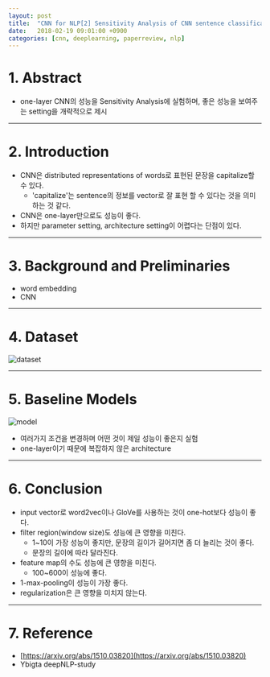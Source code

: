 ```yaml
---
layout: post
title:  "CNN for NLP[2] Sensitivity Analysis of CNN sentence classification(2015) - Review"
date:   2018-02-19 09:01:00 +0900
categories: [cnn, deeplearning, paperreview, nlp]
---
```


# 1. Abstract
- one-layer CNN의 성능을 Sensitivity Analysis에 실험하며, 좋은 성능을 보여주는 setting을 개략적으로 제시

-----

# 2. Introduction
- CNN은 distributed representations of words로 표현된 문장을 capitalize할 수 있다.
    - 'capitalize'는 sentence의 정보를 vector로 잘 표현 할 수 있다는 것을 의미하는 것 같다.
- CNN은 one-layer만으로도 성능이 좋다.
- 하지만 parameter setting,  architecture setting이 어렵다는 단점이 있다.

-----

# 3. Background and Preliminaries
- word embedding
- CNN

-----

# 4. Dataset
![dataset](https://files.slack.com/files-pri/T1J7SCHU7-F9B0AU0KE/d2.png?pub_secret=c5cf746dcb)

-----

# 5. Baseline Models
![model](https://files.slack.com/files-pri/T1J7SCHU7-F9ATDRA67/m1.png?pub_secret=b491520b54)
- 여러가지 조건을 변경하며 어떤 것이 제일 성능이 좋은지 실험
- one-layer이기 때문에 복잡하지 않은 architecture
-----

# 6. Conclusion
- input vector로 word2vec이나 GloVe를 사용하는 것이 one-hot보다 성능이 좋다.
- filter region(window size)도 성능에 큰 영향을 미친다.
    - 1~10이 가장 성능이 좋지만, 문장의 길이가 길어지면 좀 더 늘리는 것이 좋다.
    - 문장의 길이에 따라 달라진다.
- feature map의 수도 성능에 큰 영향을 미친다.
    - 100~600이 성능에 좋다.
- 1-max-pooling이 성능이 가장 좋다.
- regularization은 큰 영향을 미치지 않는다.

-----

# 7. Reference
- [https://arxiv.org/abs/1510.03820](https://arxiv.org/abs/1510.03820)
- Ybigta deepNLP-study
